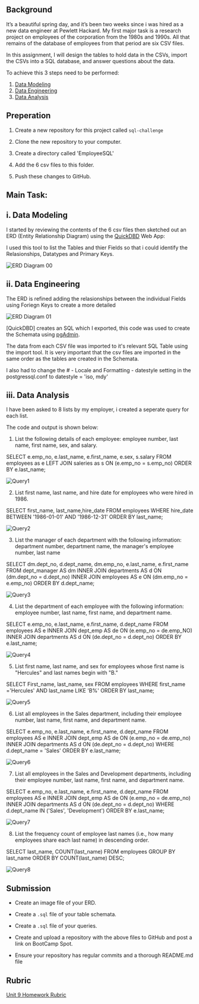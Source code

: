 ## Background 

It’s a beautiful spring day, and it’s been two weeks since i was hired as a new data engineer at Pewlett Hackard. My first major task is a research project on employees of the corporation from the 1980s and 1990s. All that remains of the database of employees from that period are six CSV files.

In this assignment, I will design the tables to hold data in the CSVs, import the CSVs into a SQL database, and answer questions about the data. 

To achieve this 3 steps need to be performed:

1. [Data Modeling](#data-modeling)
2. [Data Engineering](#data-engineering)
3. [Data Analysis](#data-analysis)

## Preperation 

1. Create a new repository for this project called `sql-challenge`

2. Clone the new repository to your computer.

3. Create a directory called 'EmployeeSQL' 

4. Add the 6 csv files to this folder.

5. Push these changes to GitHub.


## Main Task: <a id="main-task"></a>

## i. Data Modeling <a id="data-modeling"></a>

I started by reviewing the contents of the 6 csv files then sketched out an ERD (Entity Relationship Diagram) using the [QuickDBD](https://www.quickdatabasediagrams.com/) Web App:

I used this tool to list the Tables and thier Fields so that i could identify the Relasionships, Datatypes and Primary Keys.

![ERD Diagram 00](EmployeeSQL/Images/ERD-Employee_db_00.png)

## ii. Data Engineering <a id="data-engineering"></a>

The ERD is refined adding the relasionships between the individual Fields using Foriegn Keys to create a more detailed

![ERD Diagram 01](EmployeeSQL/Images/ERD-Employee_db_01.png)

[QuickDBD] creates an SQL which I exported, this code was used to create the Schemata using [pgAdmin](https://www.pgadmin.org/).

The data from each CSV file was imported to it's relevant SQL Table using the import tool. It is very important that the csv files are imported in the same order as the tables are created in the Schemata.

I also had to change the # - Locale and Formatting - datestyle setting in the postgressql.conf to datestyle = 'iso, mdy'  


## iii. Data Analysis <a id="data-analysis"></a>

I have been asked to 8 lists by my employer, i created a seperate query for each list.

The code and output is shown below:

1. List the following details of each employee: employee number, last name, first name, sex, and salary.

SELECT  e.emp_no,
        e.last_name,
        e.first_name,
        e.sex,
        s.salary
FROM employees as e
    LEFT JOIN saleries as s
    ON (e.emp_no = s.emp_no)
ORDER BY e.last_name;

![Query1](EmployeeSQL/Images/Q1.PNG)

2. List first name, last name, and hire date for employees who were hired in 1986.

SELECT first_name, last_name,hire_date 
FROM employees
WHERE hire_date 
BETWEEN '1986-01-01' 
AND '1986-12-31'
ORDER BY last_name;

![Query2](EmployeeSQL/Images/Q2.PNG)

3. List the manager of each department with the following information: department number, department name, the manager's employee number, last name

SELECT	dm.dept_no,
		d.dept_name,
		dm.emp_no,
		e.last_name,
		e.first_name
FROM	dept_manager AS dm
	INNER JOIN departments AS d
	ON (dm.dept_no = d.dept_no)
	INNER JOIN employees AS e
	ON (dm.emp_no = e.emp_no)
ORDER BY d.dept_name;

![Query3](EmployeeSQL/Images/Q3.PNG)

4. List the department of each employee with the following information: employee number, last name, first name, and department name.

SELECT	e.emp_no,
		e.last_name,
		e.first_name,
		d.dept_name
FROM employees AS e
	INNER JOIN dept_emp AS de
	ON (e.emp_no = de.emp_NO)
	INNER JOIN departments AS d
	ON (de.dept_no = d.dept_no)
ORDER BY e.last_name;

![Query4](EmployeeSQL/Images/Q4.PNG)

5. List first name, last name, and sex for employees whose first name is "Hercules" and last names begin with "B."

SELECT	First_name,
		last_name,
		sex
FROM employees
WHERE first_name ='Hercules'
AND last_name LIKE 'B%'
ORDER BY last_name;

![Query5](EmployeeSQL/Images/Q5.PNG)

6. List all employees in the Sales department, including their employee number, last name, first name, and department name.

SELECT	e.emp_no,
		e.last_name,
		e.first_name,
		d.dept_name
FROM employees AS e
	INNER JOIN dept_emp AS de
	ON (e.emp_no = de.emp_no)
	INNER JOIN departments AS d
	ON (de.dept_no = d.dept_no)
WHERE d.dept_name = 'Sales'
ORDER BY e.last_name;

![Query6](EmployeeSQL/Images/Q6.PNG)

7. List all employees in the Sales and Development departments, including their employee number, last name, first name, and department name.

SELECT	e.emp_no,
		e.last_name,
		e.first_name,
		d.dept_name
FROM employees AS e
	INNER JOIN dept_emp AS de
	ON (e.emp_no = de.emp_no)
	INNER JOIN departments AS d
	ON (de.dept_no = d.dept_no)
WHERE d.dept_name IN ('Sales', 'Development')
ORDER BY e.last_name;

![Query7](EmployeeSQL/Images/Q7.PNG)


8. List the frequency count of employee last names (i.e., how many employees share each last name) in descending order.

SELECT last_name,
COUNT(last_name)
FROM employees
GROUP BY last_name
ORDER BY COUNT(last_name)
DESC;

![Query8](EmployeeSQL/Images/Q8.PNG)

## Submission

* Create an image file of your ERD.

* Create a `.sql` file of your table schemata.

* Create a `.sql` file of your queries.

* Create and upload a repository with the above files to GitHub and post a link on BootCamp Spot.

* Ensure your repository has regular commits and a thorough README.md file

## Rubric

[Unit 9 Homework Rubric](https://docs.google.com/document/d/1OksnTYNCT0v0E-VkhIMJ9-iG0_oXNwCZAJlKV0aVMKQ/edit?usp=sharing)
